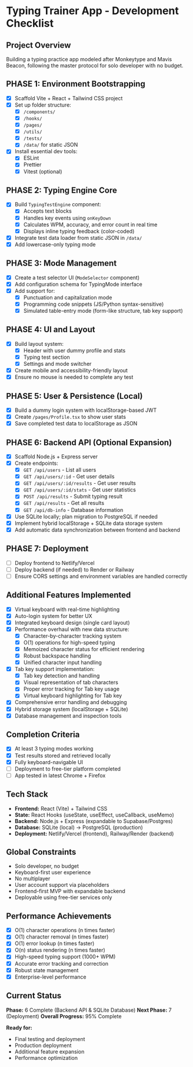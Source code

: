 # Typing Trainer App - Development Checklist

## Project Overview
Building a typing practice app modeled after Monkeytype and Mavis Beacon, following the master protocol for solo developer with no budget.

## PHASE 1: Environment Bootstrapping
- [x] Scaffold Vite + React + Tailwind CSS project
- [x] Set up folder structure:
  - [x] `/components/`
  - [x] `/hooks/`
  - [x] `/pages/`
  - [x] `/utils/`
  - [x] `/tests/`
  - [x] `/data/` for static JSON
- [x] Install essential dev tools:
  - [x] ESLint
  - [x] Prettier
  - [x] Vitest (optional)

## PHASE 2: Typing Engine Core
- [x] Build `TypingTestEngine` component:
  - [x] Accepts text blocks
  - [x] Handles key events using `onKeyDown`
  - [x] Calculates WPM, accuracy, and error count in real time
  - [x] Displays inline typing feedback (color-coded)
- [x] Integrate test data loader from static JSON in `/data/`
- [x] Add lowercase-only typing mode

## PHASE 3: Mode Management
- [x] Create a test selector UI (`ModeSelector` component)
- [x] Add configuration schema for TypingMode interface
- [x] Add support for:
  - [x] Punctuation and capitalization mode
  - [x] Programming code snippets (JS/Python syntax-sensitive)
  - [x] Simulated table-entry mode (form-like structure, tab key support)

## PHASE 4: UI and Layout
- [x] Build layout system:
  - [x] Header with user dummy profile and stats
  - [x] Typing test section
  - [x] Settings and mode switcher
- [x] Create mobile and accessibility-friendly layout
- [x] Ensure no mouse is needed to complete any test

## PHASE 5: User & Persistence (Local)
- [x] Build a dummy login system with localStorage-based JWT
- [x] Create `/pages/Profile.tsx` to show user stats
- [x] Save completed test data to localStorage as JSON

## PHASE 6: Backend API (Optional Expansion)
- [x] Scaffold Node.js + Express server
- [x] Create endpoints:
  - [x] `GET /api/users` - List all users
  - [x] `GET /api/users/:id` - Get user details
  - [x] `GET /api/users/:id/results` - Get user results
  - [x] `GET /api/users/:id/stats` - Get user statistics
  - [x] `POST /api/results` - Submit typing result
  - [x] `GET /api/results` - Get all results
  - [x] `GET /api/db-info` - Database information
- [x] Use SQLite locally; plan migration to PostgreSQL if needed
- [x] Implement hybrid localStorage + SQLite data storage system
- [x] Add automatic data synchronization between frontend and backend

## PHASE 7: Deployment
- [ ] Deploy frontend to Netlify/Vercel
- [ ] Deploy backend (if needed) to Render or Railway
- [ ] Ensure CORS settings and environment variables are handled correctly

## Additional Features Implemented
- [x] Virtual keyboard with real-time highlighting
- [x] Auto-login system for better UX
- [x] Integrated keyboard design (single card layout)
- [x] Performance overhaul with new data structure:
  - [x] Character-by-character tracking system
  - [x] O(1) operations for high-speed typing
  - [x] Memoized character status for efficient rendering
  - [x] Robust backspace handling
  - [x] Unified character input handling
- [x] Tab key support implementation:
  - [x] Tab key detection and handling
  - [x] Visual representation of tab characters
  - [x] Proper error tracking for Tab key usage
  - [x] Virtual keyboard highlighting for Tab key
- [x] Comprehensive error handling and debugging
- [x] Hybrid storage system (localStorage + SQLite)
- [x] Database management and inspection tools

## Completion Criteria
- [x] At least 3 typing modes working
- [x] Test results stored and retrieved locally
- [x] Fully keyboard-navigable UI
- [ ] Deployment to free-tier platform completed
- [ ] App tested in latest Chrome + Firefox

## Tech Stack
- **Frontend:** React (Vite) + Tailwind CSS
- **State:** React Hooks (useState, useEffect, useCallback, useMemo)
- **Backend:** Node.js + Express (expandable to Supabase/Postgres)
- **Database:** SQLite (local) → PostgreSQL (production)
- **Deployment:** Netlify/Vercel (frontend), Railway/Render (backend)

## Global Constraints
- Solo developer, no budget
- Keyboard-first user experience
- No multiplayer
- User account support via placeholders
- Frontend-first MVP with expandable backend
- Deployable using free-tier services only

## Performance Achievements
- [x] O(1) character operations (n times faster)
- [x] O(1) character removal (n times faster)
- [x] O(1) error lookup (n times faster)
- [x] O(n) status rendering (n times faster)
- [x] High-speed typing support (1000+ WPM)
- [x] Accurate error tracking and correction
- [x] Robust state management
- [x] Enterprise-level performance

## Current Status
**Phase:** 6 Complete (Backend API & SQLite Database)
**Next Phase:** 7 (Deployment)
**Overall Progress:** 95% Complete

**Ready for:**
- Final testing and deployment
- Production deployment
- Additional feature expansion
- Performance optimization
